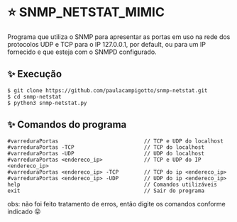 # :star: SNMP_NETSTAT_MIMIC

Programa que utiliza o SNMP para apresentar as portas em uso na rede dos protocolos UDP e TCP para o IP 127.0.0.1, por default, ou para um IP fornecido e que esteja com o SNMPD configurado.

## :sparkles: Execução

```
$ git clone https://github.com/paulacampigotto/snmp-netstat.git
$ cd snmp-netstat
$ python3 snmp-netstat.py
```

## :sparkles: Comandos do programa

```
#varreduraPortas                           // TCP e UDP do localhost
#varreduraPortas -TCP                      // TCP do localhost
#varreduraPortas -UDP                      // UDP do localhost
#varreduraPortas <endereco_ip>             // TCP e UDP do IP <endereco_ip>
#varreduraPortas <endereco_ip> -TCP        // TCP do ip <endereco_ip>
#varreduraPortas <endereco_ip> -UDP        // UDP do ip <endereco_ip>
help                                       // Comandos utilizáveis
exit                                       // Sair do programa
```

obs: não foi feito tratamento de erros, então digite os comandos conforme indicado :stuck_out_tongue_closed_eyes: 
